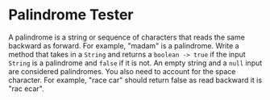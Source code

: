 # Palindrome Tester


A palindrome is a string or sequence of characters that reads the same backward as forward. For example, "madam" is a palindrome. Write a method that takes in a ```String``` and returns a ```boolean -> true``` if the input ```String``` is a palindrome and ```false``` if it is not. An empty string and a ```null``` input are considered palindromes. You also need to account for the space character. For example, "race car" should return false as read backward it is "rac ecar". 




